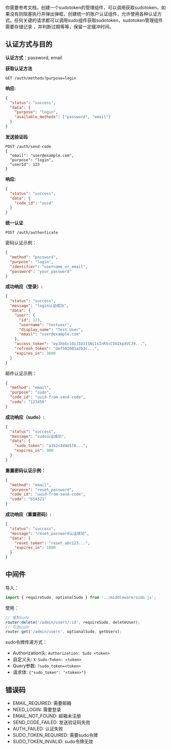 

你需要参考文档，创建一个sudotoken的管理组件，可以调用获取sudotoken，如果没有则阻塞执行并弹出弹框，创建统一的账户认证组件，允许使用各种认证方式。任何关键的请求都可以调用sudo组件获取sudotoken，sudotoken管理组件需要存储记录
  ，并判断过期等等，保留一定缓冲时间。
  ## 认证方式与目的

**认证方式**：password, email

**获取认证方法**
```
GET /auth/methods?purpose=login
```

**响应:**
```json
{
  "status": "success",
  "data": {
    "purpose": "login",
    "available_methods": ["password", "email"]
  }
}
```

**发送验证码**
```
POST /auth/send-code
{
  "email": "user@example.com",
  "purpose": "login",
  "userId": 123
}
```
**响应:**
```json
{
  "status": "success",
  "data": {
    "code_id": "uuid"
  }
}
```
**统一认证**
```
POST /auth/authenticate
```

密码认证示例：
```json
{
  "method": "password",
  "purpose": "login",
  "identifier": "username_or_email",
  "password": "your_password"
}
```

**成功响应（登录）:**
```json
{
  "status": "success",
  "message": "login认证成功",
  "data": {
    "user": {
      "id": 123,
      "username": "testuser",
      "display_name": "Test User",
      "email": "user@example.com"
    },
    "access_token": "eyJhbGciOiJIUzI1NiIsInR5cCI6IkpXVCJ9...",
    "refresh_token": "def502001a2b3c...",
    "expires_in": 3600
  }
}
```

邮件认证示例：
```json
{
  "method": "email",
  "purpose": "sudo",
  "code_id": "uuid-from-send-code",
  "code": "123456"
}
```

**成功响应（sudo）:**
```json
{
  "status": "success",
  "message": "sudo认证成功",
  "data": {
    "sudo_token": "a1b2c3d4e5f6...",
    "expires_in": 900
  }
}
```

**重置密码认证示例：**
```json
{
  "method": "email",
  "purpose": "reset_password",
  "code_id": "uuid-from-send-code",
  "code": "654321"
}
```

**成功响应（重置密码）:**
```json
{
  "status": "success",
  "message": "reset_password认证成功",
  "data": {
    "reset_token": "reset_abc123...",
    "expires_in": 1800
  }
}
```

## 中间件

导入：
```javascript
import { requireSudo, optionalSudo } from '../middleware/sudo.js';
```

使用：
```javascript
// 强制sudo
router.delete('/admin/users/:id', requireSudo, deleteUser);
// 可选sudo
router.get('/admin/users', optionalSudo, getUsers);
```

sudo令牌传递方式：
- Authorization头: `Authorization: Sudo <token>`
- 自定义头: `X-Sudo-Token: <token>`
- Query参数: `?sudo_token=<token>`
- 请求体: `{"sudo_token": "<token>"}`

## 错误码

- EMAIL_REQUIRED: 需要邮箱
- NEED_LOGIN: 需要登录
- EMAIL_NOT_FOUND: 邮箱未注册
- SEND_CODE_FAILED: 发送验证码失败
- AUTH_FAILED: 认证失败
- SUDO_TOKEN_REQUIRED: 需要sudo令牌
- SUDO_TOKEN_INVALID: sudo令牌无效
